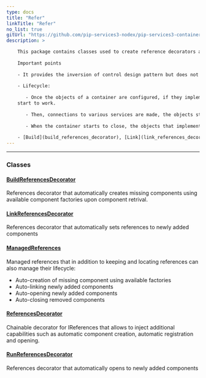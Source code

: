 ```yaml
---
type: docs
title: "Refer"
linkTitle: "Refer"
no_list: true
gitUrl: "https://github.com/pip-services3-nodex/pip-services3-container-nodex"
description: >

    This package contains classes used to create reference decorators and managed references.      
        
    Important points
    
    - It provides the inversion of control design pattern but does not contain the fully functional container (you can just only create a class that will set various references).    
    
    - Lifecycle:    
     
       - Once the objects of a container are configured, if they implement the [IReferenceable](../../commons/refer/ireferenceable) interface, they are passed a set of references for recreating links between objects in the container. If the objects implement the [IOpenable interface](../../commons/run/iopenable), the *open()* method is called and they 
    start to work. 
    
       - Then, connections to various services are made, the objects start, the container starts running, and the objects carry out their tasks. 
    
       - When the container starts to close, the objects that implement the [IClosable](../../commons/run/iclosable) interface are closed via their *close()* method (which should make them stop working and disconnect from other services). Following this, the objects that implement the [IUnreferenceable](../../commons/refer/iunreferenceable) interface delete the various links between objects, and the container destroys all objects and turns off. 
    
    - [Build](build_references_decorator), [Link](link_references_decorator), and [Run](run_references_decorator) - ReferenceDecorators are used during the corresponding  building, linking, and running stages and are united in [ManagedReferences](managed_references), which are extended by [ContainerReferences](container_references).
---
```

---

<div class="module-body"> 

### Classes

#### [BuildReferencesDecorator](build_references_decorator)
References decorator that automatically creates missing components using
available component factories upon component retrival.

#### [LinkReferencesDecorator](link_references_decorator)
References decorator that automatically sets references to newly added components

#### [ManagedReferences](managed_references)
Managed references that in addition to keeping and locating references can also 
manage their lifecycle:
- Auto-creation of missing component using available factories
- Auto-linking newly added components
- Auto-opening newly added components
- Auto-closing removed components

#### [ReferencesDecorator](references_decorator)
Chainable decorator for IReferences that allows to inject additional capabilities
such as automatic component creation, automatic registration and opening.

#### [RunReferencesDecorator](run_references_decorator)
References decorator that automatically opens to newly added components

</div>
